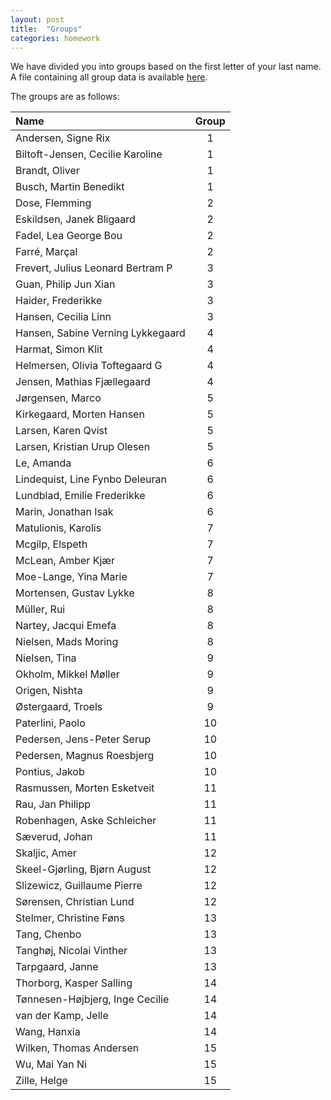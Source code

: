 ```yaml
---
layout: post
title:  "Groups"
categories: homework
---
```


We have divided you into groups based on the first letter of your last name. A file containing all group data is available [here](https://raw.githubusercontent.com/sebastianbarfort/sds_summer/master/data/groups.csv). 

The groups are as follows: 

|Name                              |Group |
|:---------------------------------|:-----:|
|Andersen, Signe Rix               |1     |
|Biltoft-Jensen, Cecilie Karoline  |1     |
|Brandt, Oliver                    |1     |
|Busch, Martin Benedikt            |1     |
|Dose, Flemming                    |2     |
|Eskildsen, Janek Bligaard         |2     |
|Fadel, Lea George Bou             |2     |
|Farré, Marçal                     |2     |
|Frevert, Julius Leonard Bertram P |3     |
|Guan, Philip Jun Xian             |3     |
|Haider, Frederikke                |3     |
|Hansen, Cecilia Linn              |3     |
|Hansen, Sabine Verning Lykkegaard |4     |
|Harmat, Simon Klit                |4     |
|Helmersen, Olivia Toftegaard G    |4     |
|Jensen, Mathias Fjællegaard       |4     |
|Jørgensen, Marco                  |5     |
|Kirkegaard, Morten Hansen         |5     |
|Larsen, Karen Qvist               |5     |
|Larsen, Kristian Urup Olesen      |5     |
|Le, Amanda                        |6     |
|Lindequist, Line Fynbo Deleuran   |6     |
|Lundblad, Emilie Frederikke       |6     |
|Marin, Jonathan Isak              |6     |
|Matulionis, Karolis               |7     |
|Mcgilp, Elspeth                   |7     |
|McLean, Amber Kjær                |7     |
|Moe-Lange, Yina Marie             |7     |
|Mortensen, Gustav Lykke           |8     |
|Müller, Rui                       |8     |
|Nartey, Jacqui Emefa              |8     |
|Nielsen, Mads Moring              |8     |
|Nielsen, Tina                     |9     |
|Okholm, Mikkel Møller             |9     |
|Origen, Nishta                    |9     |
|Østergaard, Troels                |9     |
|Paterlini, Paolo                  |10    |
|Pedersen, Jens-Peter Serup        |10    |
|Pedersen, Magnus Roesbjerg        |10    |
|Pontius, Jakob                    |10    |
|Rasmussen, Morten Esketveit       |11    |
|Rau, Jan Philipp                  |11    |
|Robenhagen, Aske Schleicher       |11    |
|Sæverud, Johan                    |11    |
|Skaljic, Amer                     |12    |
|Skeel-Gjørling, Bjørn August      |12    |
|Slizewicz, Guillaume Pierre       |12    |
|Sørensen, Christian Lund          |12    |
|Stelmer, Christine Føns           |13    |
|Tang, Chenbo                      |13    |
|Tanghøj, Nicolai Vinther          |13    |
|Tarpgaard, Janne                  |13    |
|Thorborg, Kasper Salling          |14    |
|Tønnesen-Højbjerg, Inge Cecilie   |14    |
|van der Kamp, Jelle               |14    |
|Wang, Hanxia                      |14    |
|Wilken, Thomas Andersen           |15    |
|Wu, Mai Yan Ni                    |15    |
|Zille, Helge                      |15    |

